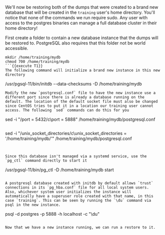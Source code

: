 We'll now be restoring both of the dumps that were created to a brand new database that will be created in the `training` user's home directory. You'll notice that none of the commands we run require sudo. Any user with access to the postgres binaries can manage a full database cluster in their home directory!

First create a folder to contain a new database instance that the dumps will be restored to. PostgreSQL also requires that this folder not be world accessible.
```
mkdir /home/training/mydb
chmod 700 /home/training/mydb
```{{execute T1}}
The following command will initialize a brand new instance in this new directory
```
/usr/pgsql-11/bin/initdb --data-checksums -D /home/training/mydb
```{{execute T1}}
Modify the new `postgresql.conf` file to have the new instance use a different port since there is already a database running on the default. The location of the default socket file must also be changed since CentOS tries to put it in a location our training user cannot access. The following `sed` commands can do this for you
```
sed -i "/port = 5432/c\port = 5888" /home/training/mydb/postgresql.conf
```{{execute T1}}
```
sed -i "/unix_socket_directories/c\unix_socket_directories = '/home/training/mydb/'" /home/training/mydb/postgresql.conf
```{{execute T1}}


Since this database isn't managed via a systemd service, use the `pg_ctl` command directly to start it
```
/usr/pgsql-11/bin/pg_ctl -D /home/training/mydb start
```{{execute T1}}

A postgresql database created with initdb by default allows `trust` connections in its `pg_hba.conf` file for all local system users. Also, whichever system user initializes the instance will automatically have a superuser role created with that name, in this case `training`. This can be seen by running the `\du` command via psql in the new instance.
```
psql -d postgres -p 5888 -h localhost -c "\du"
```{{execute T1}}

Now that we have a new instance running, we can run a restore to it.
